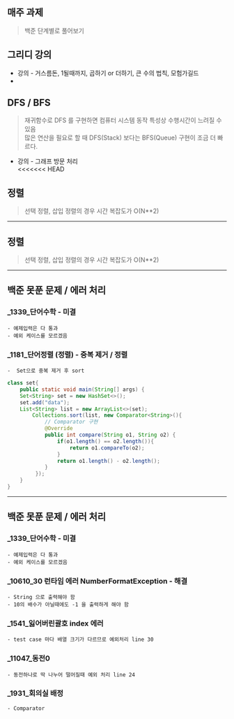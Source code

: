 ##  매주 과제
> 백준  단계별로 풀어보기

## 그리디 강의
- 강의 - 거스름돈, 1될때까지, 곱하기 or 더하기, 큰 수의 법칙, 모험가길드
-
## DFS / BFS
> 재귀함수로 DFS 를 구현하면 컴퓨터 시스템 동작 특성상 수행시간이 느려질 수 있음 <br/>
> 많은 연산을 필요로 할 때 DFS(Stack) 보다는 BFS(Queue) 구현이 조금 더 빠르다.
- 강의 - 그래프 방문 처리
  <br />
  <<<<<<< HEAD
## 정렬
> 선택 정렬, 삽입 정렬의 경우 시간 복잡도가 O(N**2)
<hr/>

## 정렬
> 선택 정렬, 삽입 정렬의 경우 시간 복잡도가 O(N**2)
<hr/>

## 백준 못푼 문제 / 에러 처리

### _1339_단어수학 - 미결
    - 예제입력은 다 통과
    - 예외 케이스를 모르겠음

### _1181_단어정렬 (정렬) - 중복 제거 / 정렬
    -  Set으로 중복 제거 후 sort
```java
class set{
    public static void main(String[] args) {
    Set<String> set = new HashSet<>();
    set.add("data");
    List<String> list = new ArrayList<>(set);
        Collections.sort(list, new Comparator<String>(){
            // Comparator 구현
            @Override
            public int compare(String o1, String o2) {
                if(o1.length() == o2.length()){
                    return o1.compareTo(o2);
                }
                return o1.length() - o2.length();
            }
         });
    }
}
```

<hr/>

## 백준 못푼 문제 / 에러 처리
### _1339_단어수학 - 미결
    - 예제입력은 다 통과
    - 예외 케이스를 모르겠음 

### _10610_30 런타임 에러 NumberFormatException - 해결
    - String 으로 출력해야 함 
    - 10의 배수가 아닐때에도 -1 을 출력하게 해야 함
### _1541_잃어버린괄호 index 에러
    - test case 마다 배열 크기가 다르므로 예외처리 line 30
### _11047_동전0
    - 동전하나로 딱 나누어 떨어질때 예외 처리 line 24
### _1931_회의실 배정
    - Comparator
